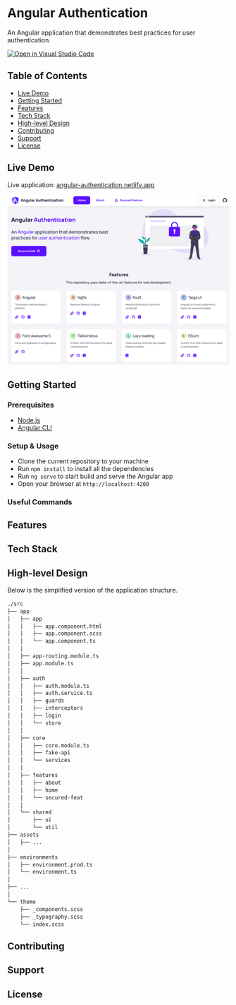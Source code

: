 # Angular Authentication

An Angular application that demonstrates best practices for user authentication.

[![Open in Visual Studio Code](https://open.vscode.dev/badges/open-in-vscode.svg)](https://open.vscode.dev/nikosanif/angular-authentication)

## Table of Contents

- [Live Demo](#live-demo)
- [Getting Started](#getting-started)
- [Features](#features)
- [Tech Stack](#tech-stack)
- [High-level Design](#high-level-design)
- [Contributing](#contributing)
- [Support](#support)
- [License](#license)

## Live Demo

Live application: [angular-authentication.netlify.app](https://angular-authentication.netlify.app/)

![Angular Authentication Demo](./app-preview.png)

## Getting Started

### Prerequisites

- [Node.js](https://nodejs.org/en/)
- [Angular CLI](https://angular.io/cli)

### Setup & Usage

- Clone the current repository to your machine
- Run `npm install` to install all the dependencies
- Run `ng serve` to start build and serve the Angular app
- Open your browser at `http://localhost:4200`

### Useful Commands

## Features

## Tech Stack

## High-level Design

Below is the simplified version of the application structure.

```sh
./src
├── app
│   ├── app
│   │   ├── app.component.html
│   │   ├── app.component.scss
│   │   └── app.component.ts
│   │
│   ├── app-routing.module.ts
│   ├── app.module.ts
│   │
│   ├── auth
│   │   ├── auth.module.ts
│   │   ├── auth.service.ts
│   │   ├── guards
│   │   ├── interceptors
│   │   ├── login
│   │   └── store
│   │
│   ├── core
│   │   ├── core.module.ts
│   │   ├── fake-api
│   │   └── services
│   │
│   ├── features
│   │   ├── about
│   │   ├── home
│   │   └── secured-feat
│   │
│   └── shared
│       ├── ui
│       └── util
├── assets
│   ├── ...
│
├── environments
│   ├── environment.prod.ts
│   └── environment.ts
│
├── ...
│
└── theme
    ├── _components.scss
    ├── _typography.scss
    └── index.scss
```

## Contributing

## Support

## License
